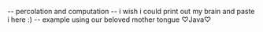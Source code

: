 -- percolation and computation 
-- i wish i could print out my brain and paste i here :)
-- example using our beloved mother tongue ♡Java♡
